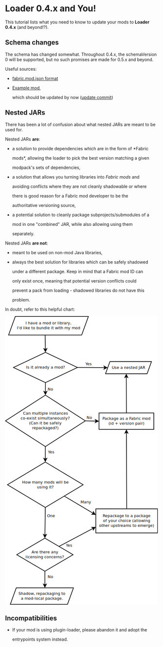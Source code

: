# Loader 0.4.x and You!

This tutorial lists what you need to know to update your mods to **Loader 0.4.x** \(and beyond!?\).

## Schema changes

The schema has changed somewhat. Throughout 0.4.x, the schemaVersion 0 will be supported, but no such promises are made for 0.5.x and beyond.

Useful sources:

* [fabric.mod.json format](../../documentation/fabric_mod_json.md)
* [Example mod](https://github.com/FabricMC/fabric-example-mod/),

  which should be updated by now \([update commit](https://github.com/FabricMC/fabric-example-mod/commit/d6e85e22192c7d824572668f54a5bf81eec3bc78)\)

## Nested JARs

There has been a lot of confusion about what nested JARs are meant to be used for.

Nested JARs **are**:

* a solution to provide dependencies which are in the form of \*Fabric

  mods\*, allowing the loader to pick the best version matching a given

  modpack's sets of dependencies,

* a solution that allows you turning libraries into _Fabric mods_ and

  avoiding conflicts where they are not cleanly shadowable or where

  there is good reason for a Fabric mod developer to be the

  authoritative versioning source,

* a potential solution to cleanly package subprojects/submodules of a

  mod in one "combined" JAR, while also allowing using them

  separately.

Nested JARs **are not**:

* meant to be used on non-mod Java libraries,
* always the best solution for libraries which can be safely shadowed

  under a different package. Keep in mind that a Fabric mod ID can

  only exist once, meaning that potential version conflicts could

  prevent a pack from loading - shadowed libraries do not have this

  problem.

In doubt, refer to this helpful chart:

![](../../.gitbook/assets/nested_jar_chart%20%281%29.png)

## Incompatibilities

* If your mod is using plugin-loader, please abandon it and adopt the

  entrypoints system instead.

